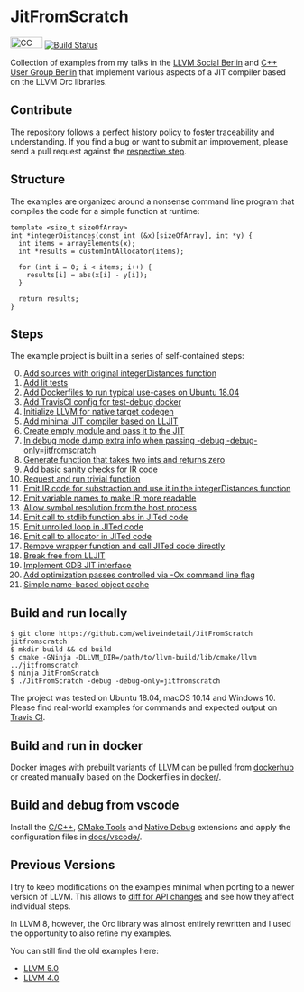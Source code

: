 # JitFromScratch

<a href="https://github.com/weliveindetail/JitFromScratch/blob/master/LICENSE.md"><img src="https://licensebuttons.net/l/by-sa/3.0/88x31.png" alt="CC BY-SA 4.0" width="57" height="20"></a> [![Build Status](https://travis-ci.org/weliveindetail/JitFromScratch.svg?branch=master)](https://travis-ci.org/weliveindetail/JitFromScratch/branches/)

Collection of examples from my talks in the [LLVM Social Berlin](https://www.meetup.com/de-DE/LLVM-Social-Berlin/) and [C++ User Group Berlin](https://www.meetup.com/de-DE/berlincplusplus/) that implement various aspects of a JIT compiler based on the LLVM Orc libraries.

## Contribute

The repository follows a perfect history policy to foster traceability and understanding. If you find a bug or want to submit an improvement, please send a pull request against the [respective step](
https://github.com/weliveindetail/JitFromScratch/branches/all?query=step).

## Structure

The examples are organized around a nonsense command line program that compiles the code for a simple function at runtime:

```
template <size_t sizeOfArray>
int *integerDistances(const int (&x)[sizeOfArray], int *y) {
  int items = arrayElements(x);
  int *results = customIntAllocator(items);

  for (int i = 0; i < items; i++) {
    results[i] = abs(x[i] - y[i]);
  }

  return results;
}
```

## Steps

The example project is built in a series of self-contained steps:

0. [Add sources with original integerDistances function](https://github.com/weliveindetail/JitFromScratch/commit/1e459e7170f723b60d12b304194186eb5daf2153)
1. [Add lit tests](https://github.com/weliveindetail/JitFromScratch/commit/822acce4b4ad05828f138ae5a4b613ef4042fa4d)
2. [Add Dockerfiles to run typical use-cases on Ubuntu 18.04](https://github.com/weliveindetail/JitFromScratch/commit/bafa17e0ed6f547085625a8c275bd6141e8cd79f)
3. [Add TravisCI config for test-debug docker](https://github.com/weliveindetail/JitFromScratch/commit/81add37d0d08fee039adfc19f24b716e520515a1)
4. [Initialize LLVM for native target codegen](https://github.com/weliveindetail/JitFromScratch/commit/a57937b3e31a633a65510bc70cca5f66f5966b35)
5. [Add minimal JIT compiler based on LLJIT](https://github.com/weliveindetail/JitFromScratch/commit/a61a3a92dbe951db4cea9f14503e70d122609ee0)
6. [Create empty module and pass it to the JIT](https://github.com/weliveindetail/JitFromScratch/commit/8c8318b466f1b82064d5689f6950214a45514fe6)
7. [In debug mode dump extra info when passing -debug -debug-only=jitfromscratch](https://github.com/weliveindetail/JitFromScratch/commit/0199b52770f12e2c9ab8d9c7bca074d6bf023fd1)
8. [Generate function that takes two ints and returns zero](https://github.com/weliveindetail/JitFromScratch/commit/2396b70cc0fcfe0daa04b2b3a7e67d0f7019368e)
9. [Add basic sanity checks for IR code](https://github.com/weliveindetail/JitFromScratch/commit/cdf832a7f6182db415db1cc790daba707e989bff)
10. [Request and run trivial function](https://github.com/weliveindetail/JitFromScratch/commit/c1ad3e507049b3cab5c7e01074b30fc3e8ed5a58)
11. [Emit IR code for substraction and use it in the integerDistances function](https://github.com/weliveindetail/JitFromScratch/commit/8611f681bb17d4f34c71c2596b02f02ddadc06b2)
12. [Emit variable names to make IR more readable](https://github.com/weliveindetail/JitFromScratch/commit/9c106215c8bcfd0f1bde89607f89e523c566a60c)
13. [Allow symbol resolution from the host process](https://github.com/weliveindetail/JitFromScratch/commit/a87601e433e7127a1d1e91955f5af1e0ab7fcef5)
14. [Emit call to stdlib function abs in JITed code](https://github.com/weliveindetail/JitFromScratch/commit/7a87c5c1577f48d8466e3fcf3ca52fa1ba10b64e)
15. [Emit unrolled loop in JITed code](https://github.com/weliveindetail/JitFromScratch/commit/ce361962fa5e32550f6f0ad1eb20fc0036d80e1e)
16. [Emit call to allocator in JITed code](https://github.com/weliveindetail/JitFromScratch/commit/fc86ecb9a73a345f6a25ad67e79190843a8b2fb4)
17. [Remove wrapper function and call JITed code directly](https://github.com/weliveindetail/JitFromScratch/commit/44a67bbf139db7a86495e790c836b61339c9c9f1)
18. [Break free from LLJIT](https://github.com/weliveindetail/JitFromScratch/commit/b5bcb5eb43df859f7e4ed29c496c2a872a7749c2)
19. [Implement GDB JIT interface](https://github.com/weliveindetail/JitFromScratch/commit/09bb4cc311c3dd55b15a75cc406ac0e788d170a4)
20. [Add optimization passes controlled via -Ox command line flag](https://github.com/weliveindetail/JitFromScratch/commit/377e50a5d8c029e1433e8397fff9185e9d17e9d1)
21. [Simple name-based object cache](https://github.com/weliveindetail/JitFromScratch/commit/1fc39b30d9342066344349fbdce130c2fffc0a1a)

## Build and run locally

```
$ git clone https://github.com/weliveindetail/JitFromScratch jitfromscratch
$ mkdir build && cd build
$ cmake -GNinja -DLLVM_DIR=/path/to/llvm-build/lib/cmake/llvm ../jitfromscratch
$ ninja JitFromScratch
$ ./JitFromScratch -debug -debug-only=jitfromscratch
```
The project was tested on Ubuntu 18.04, macOS 10.14 and Windows 10. Please find real-world examples for commands and expected output on [Travis CI](https://travis-ci.org/weliveindetail/JitFromScratch).

## Build and run in docker

Docker images with prebuilt variants of LLVM can be pulled from [dockerhub](https://cloud.docker.com/u/weliveindetail/repository/docker/weliveindetail/jitfromscratch) or created manually based on the Dockerfiles in [docker/](https://github.com/weliveindetail/JitFromScratch/tree/master/docker).

## Build and debug from vscode

Install the [C/C++](https://marketplace.visualstudio.com/items?itemName=ms-vscode.cpptools), [
CMake Tools](https://marketplace.visualstudio.com/items?itemName=vector-of-bool.cmake-tools) and [Native Debug](https://marketplace.visualstudio.com/items?itemName=webfreak.debug) extensions and apply the configuration files in [docs/vscode/](https://github.com/weliveindetail/JitFromScratch/tree/master/docs/vscode).

## Previous Versions

I try to keep modifications on the examples minimal when porting to a newer version of LLVM. This allows to [diff for API changes](https://github.com/weliveindetail/JitFromScratch/tree/master/llvm50#previous-versions) and see how they affect individual steps.

In LLVM 8, however, the Orc library was almost entirely rewritten and I used the opportunity to also refine my examples.

You can still find the old examples here:

* [LLVM 5.0](https://github.com/weliveindetail/JitFromScratch/tree/master/llvm50)
* [LLVM 4.0](https://github.com/weliveindetail/JitFromScratch/tree/master/llvm40)

